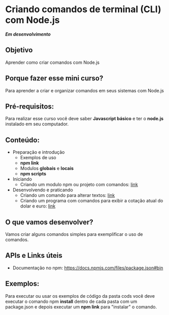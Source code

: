 # Criando comandos de terminal (CLI) com Node.js

***Em desenvolvimento***

## Objetivo

Aprender como criar comandos com Node.js

## Porque fazer esse mini curso?

Para aprender a criar e organizar comandos em seus sistemas com Node.js

## Pré-requisitos:

Para realizar esse curso você deve saber **Javascript básico** e ter o **node.js** instalado em seu computador.

## Conteúdo:

- Preparação e introdução
  - Exemplos de uso
  - **npm link**
  - Modulos **globais** e **locais**
  - **npm scripts**
- Iniciando
  - Criando um modulo npm ou projeto com comandos: [link](1_iniciando.md)
- Desenvolvendo e praticando
  - Criando um comando para alterar textos: [link](2_1_comando_alterar_texto.md)
  - Criando um programa com comandos para exibir a cotação atual do dolar e euro: [link](2_2_comando_exibir_coracao.md)

## O que vamos desenvolver?

Vamos criar alguns comandos simples para exemplificar o uso de comandos.

## APIs e Links úteis

- Documentação no npm: https://docs.npmjs.com/files/package.json#bin

## Exemplos:

Para executar ou usar os exemplos de código da pasta cods você deve executar o comando npm **install** dentro de cada pasta com um package.json e depois executar um **npm link** para "instalar" o comando.

